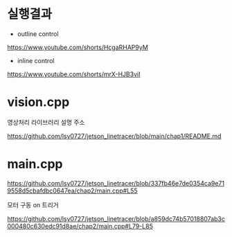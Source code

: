 # 실행결과

- outline control

https://www.youtube.com/shorts/HcgaRHAP9yM

- inline control

https://www.youtube.com/shorts/mrX-HJB3viI

# vision.cpp

영상처리 라이브러리 설명 주소

https://github.com/lsy0727/jetson_linetracer/blob/main/chap1/README.md

# main.cpp

https://github.com/lsy0727/jetson_linetracer/blob/337fb46e7de0354ca9e719558d5cbafdbc0647ea/chap2/main.cpp#L55

모터 구동 on 트리거

https://github.com/lsy0727/jetson_linetracer/blob/a859dc74b57018807ab3c000480c630edc91d8ae/chap2/main.cpp#L79-L85

